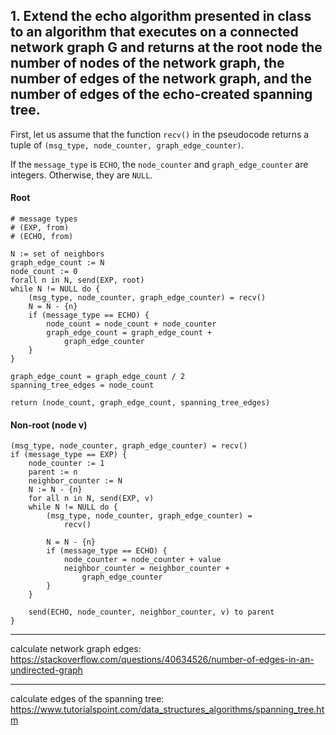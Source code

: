 ## 1. Extend the echo algorithm presented in class to an algorithm that executes on a connected network graph G and returns at the root node the number of nodes of the network graph, the number of edges of the network graph, and the number of edges of the echo-created spanning tree.

First, let us assume that the function `recv()` in the pseudocode returns a tuple of `(msg_type, node_counter, graph_edge_counter)`.

If the `message_type` is `ECHO`, the `node_counter` and `graph_edge_counter` are integers. Otherwise, they are `NULL`.

#### Root
```
# message types
# (EXP, from)
# (ECHO, from)

N := set of neighbors
graph_edge_count := N
node_count := 0
forall n in N, send(EXP, root)
while N != NULL do {
    (msg_type, node_counter, graph_edge_counter) = recv()
    N = N - {n}
    if (message_type == ECHO) {
        node_count = node_count + node_counter
        graph_edge_count = graph_edge_count +
            graph_edge_counter
    }
}

graph_edge_count = graph_edge_count / 2
spanning_tree_edges = node_count

return (node_count, graph_edge_count, spanning_tree_edges)
```

#### Non-root (node v)

```
(msg_type, node_counter, graph_edge_counter) = recv()
if (message_type == EXP) {
    node_counter := 1
    parent := n
    neighbor_counter := N
    N := N - {n}
    for all n in N, send(EXP, v)
    while N != NULL do {
        (msg_type, node_counter, graph_edge_counter) = 
            recv()

        N = N - {n}
        if (message_type == ECHO) {
            node_counter = node_counter + value
            neighbor_counter = neighbor_counter + 
                graph_edge_counter
        }
    }
    
    send(ECHO, node_counter, neighbor_counter, v) to parent
}
```

---

calculate network graph edges: https://stackoverflow.com/questions/40634526/number-of-edges-in-an-undirected-graph



---
calculate edges of the spanning tree: https://www.tutorialspoint.com/data_structures_algorithms/spanning_tree.htm

